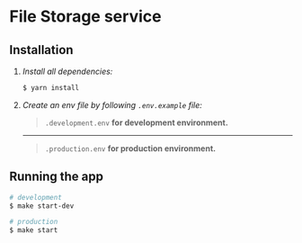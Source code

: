 # File Storage service

## Installation
1. _Install all dependencies:_
    ```bash
    $ yarn install
    ```
2. _Create an env file by following `.env.example` file:_
   >   `.development.env` **for development environment.**
   ---
   >   `.production.env` **for production environment.**

## Running the app

```bash
# development
$ make start-dev

# production
$ make start
```